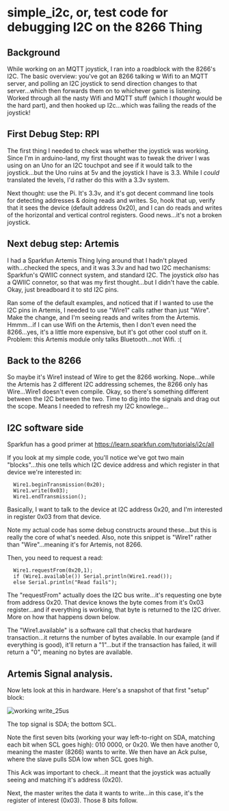 # simple_i2c, or, test code for debugging I2C on the 8266 Thing
## Background
While working on an MQTT joystick, I ran into a roadblock with the 8266's I2C.  The basic overview:  you've got an 8266 talking w
Wifi to an MQTT server, and polling an I2C joystick to send direction changes to that server...which then forwards them on to
whichever game is listening.  Worked through all the nasty Wifi and MQTT stuff (which I *thought* would be the hard part), 
and then hooked up I2c...which was failing the reads of the joystick!

## First Debug Step:  RPI
The first thing I needed to check was whether the joystick was working.  Since I'm in arduino-land, my first thought was to 
tweak the driver I was using on an Uno for an I2C touchpot and see if it would talk to the joystick...but the Uno ruins at 5v and
the joystick I have is 3.3.  While I *could* translated the levels, I'd rather do this with a 3.3v system.

Next thought:  use the Pi.  It's 3.3v, and it's got decent command line tools for detecting addresses & doing reads and writes.
So, hook that up, verify that it sees the device (default address 0x20), and I can do reads and writes of the horizontal and 
vertical control registers.  Good news...it's not a broken joystick.

## Next debug step:  Artemis
I had a Sparkfun Artemis Thing lying around that I hadn't played with...checked the specs, and it was 3.3v and had two I2C mechanisms:
Sparkfun's QWIIC connect system, and standard I2C.  The joystick *also* has a QWIIC connetor, so that was my first thought...but I 
didn't have the cable.   Okay, just breadboard it to std I2C pins.

Ran some of the default examples, and noticed that if I wanted to use the I2C pins in Artemis, I needed to use "Wire1" calls rather than
just "Wire".  Make the change, and I'm seeing reads and writes from the Artemis.  Hmmm...if I can use Wifi on the Artemis, then I
don't even need the 8266...yes, it's a little more expensive, but it's got other cool stuff on it.  Problem:  this Artemis module
only talks Bluetooth...not Wifi.  :(

## Back to the 8266
So maybe it's Wire1 instead of Wire to get the 8266 working.  Nope...while the Artemis has 2 different I2C addressing schemes, the 
8266 only has Wire...Wire1 doesn't even compile.  Okay, so there's something different between the I2C between the two.  Time
to dig into the signals and drag out the scope.  Means I needed to refresh my I2C knowlege...

## I2C software side
Sparkfun has a good primer at
https://learn.sparkfun.com/tutorials/i2c/all

If you look at my simple code, you'll notice we've got two main "blocks"...this one tells which I2C device address and which register in that device we're interested in:
```
  Wire1.beginTransmission(0x20);
  Wire1.write(0x03);
  Wire1.endTransmission();
```
Basically, I want to talk to the device at I2C address 0x20, and I'm interested in register 0x03 from that device.

Note my actual code has some debug constructs around these...but this is really the core of what's needed.  Also, note this snippet is "Wire1" rather than "Wire"...meaning it's for Artemis, not 8266.

Then, you need to request a read:
```
  Wire1.requestFrom(0x20,1);
  if (Wire1.available()) Serial.println(Wire1.read());
  else Serial.println("Read fails");
```
The "requestFrom" actually does the I2C bus write...it's requesting one byte from address 0x20.  That device knows the byte comes from it's 0x03 register...and if everything is working, that byte is returned to the I2C driver.  More on how that happens down below.  

The "Wire1.available" is a software call that checks that hardware transaction...it returns the number of bytes available.  In our example (and if everything is good), it'll return a "1"...but if the transaction has failed, it will return a "0", meaning no bytes are available.

## Artemis Signal analysis.
Now lets look at this in hardware.  Here's a snapshot of that first "setup" block:

![working write_25us](https://user-images.githubusercontent.com/43499190/67578581-f93b0980-f6ff-11e9-9224-e4eb8ceff015.jpg)

The top signal is SDA; the bottom SCL.

Note the first seven bits (working your way left-to-right on SDA, matching each bit when SCL goes high): 010 0000, or 0x20.
We then have another 0, meaning the master (8266) wants to write.  We then have an Ack pulse, where the slave pulls SDA low when SCL goes high.

This Ack was important to check...it meant that the joystick was actually seeing and matching it's address (0x20).

Next, the master writes the data it wants to write...in this case, it's the register of interest (0x03).  Those 8 bits follow.
